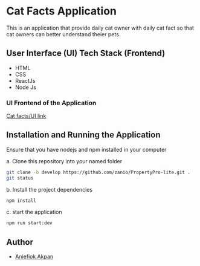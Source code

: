 
#  Cat Facts Application
This is an application that provide daily cat owner with daily cat fact so that cat owners can better understand theier pets.

## User Interface (UI) Tech Stack (Frontend)

* HTML
* CSS
* ReactJs
* Node Js


### UI Frontend of the Application

[Cat facts/UI link](https://catspet-facts.herokuapp.com/)


## Installation and Running the Application

Ensure that you have nodejs and npm installed in your computer

a. Clone this repository into your named folder

```bash
git clone -b develop https://github.com/zanio/PropertyPro-lite.git .
git status
```

b. Install the project dependencies

```bash
npm install
```

c. start the application

```bash
npm run start:dev
```

## Author

* [Aniefiok Akpan](https://github.com/zanio)
